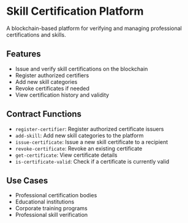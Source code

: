 # Skill Certification Platform

A blockchain-based platform for verifying and managing professional certifications and skills.

## Features

- Issue and verify skill certifications on the blockchain
- Register authorized certifiers
- Add new skill categories
- Revoke certificates if needed
- View certification history and validity

## Contract Functions

- `register-certifier`: Register authorized certificate issuers
- `add-skill`: Add new skill categories to the platform
- `issue-certificate`: Issue a new skill certificate to a recipient
- `revoke-certificate`: Revoke an existing certificate
- `get-certificate`: View certificate details
- `is-certificate-valid`: Check if a certificate is currently valid

## Use Cases

- Professional certification bodies
- Educational institutions
- Corporate training programs
- Professional skill verification
